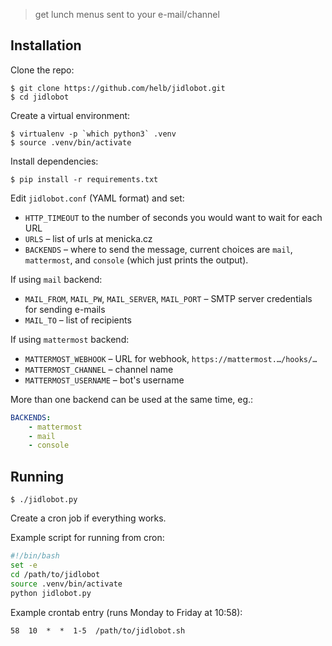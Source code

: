 > get lunch menus sent to your e-mail/channel

## Installation

Clone the repo:

```
$ git clone https://github.com/helb/jidlobot.git
$ cd jidlobot
```

Create a virtual environment:

```
$ virtualenv -p `which python3` .venv
$ source .venv/bin/activate
```

Install dependencies:

```
$ pip install -r requirements.txt
```


Edit `jidlobot.conf` (YAML format) and set:

-   `HTTP_TIMEOUT` to the number of seconds you would want to wait for each URL
-   `URLS` – list of urls at menicka.cz
-   `BACKENDS` – where to send the message, current choices are `mail`, `mattermost`, and `console` (which just prints the output).

If using `mail` backend:

-   `MAIL_FROM`, `MAIL_PW`, `MAIL_SERVER`, `MAIL_PORT` – SMTP server credentials for sending e-mails
-   `MAIL_TO` – list of recipients

If using `mattermost` backend:

-   `MATTERMOST_WEBHOOK` – URL for webhook, `https://mattermost.…/hooks/…`
-   `MATTERMOST_CHANNEL` – channel name
-   `MATTERMOST_USERNAME` – bot's username

More than one backend can be used at the same time, eg.:

```yaml
BACKENDS:
    - mattermost
    - mail
    - console
```

## Running

```
$ ./jidlobot.py
```

Create a cron job if everything works.

Example script for running from cron:

```bash
#!/bin/bash
set -e
cd /path/to/jidlobot
source .venv/bin/activate
python jidlobot.py
```

Example crontab entry (runs Monday to Friday at 10:58):

```
58  10  *  *  1-5  /path/to/jidlobot.sh
```
